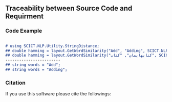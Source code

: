 ## Traceability between Source Code and Requirment

### Code Example

```markdown

# using SCICT.NLP.Utility.StringDistance;
## double hamming = layout.GetWordSimilarity("Add", "Adding", SCICT.NLP.Utility.StringDistance.StringDistanceAlgorithm.Hamming);
## double hamming = layout.GetWordSimilarity("کتابهایمان", "کتاب", SCICT.NLP.Utility.StringDistance.StringDistanceAlgorithm.Hamming);
------------------------
## string words = "Add"; 
## string words = "Adding"; 

```

### Citation

If you use this software please cite the followings:
